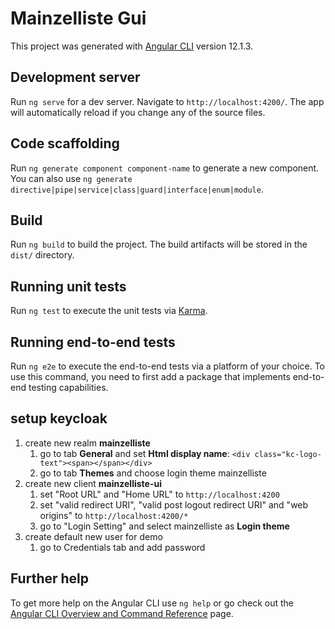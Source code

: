 # Mainzelliste Gui 

This project was generated with [Angular CLI](https://github.com/angular/angular-cli) version 12.1.3.

## Development server

Run `ng serve` for a dev server. Navigate to `http://localhost:4200/`. The app will automatically reload if you change any of the source files.

## Code scaffolding

Run `ng generate component component-name` to generate a new component. You can also use `ng generate directive|pipe|service|class|guard|interface|enum|module`.

## Build

Run `ng build` to build the project. The build artifacts will be stored in the `dist/` directory.

## Running unit tests

Run `ng test` to execute the unit tests via [Karma](https://karma-runner.github.io).

## Running end-to-end tests

Run `ng e2e` to execute the end-to-end tests via a platform of your choice. To use this command, you need to first add a package that implements end-to-end testing capabilities.

## setup keycloak
1. create new realm **mainzelliste**
   1. go to tab **General** and set **Html display name**: `<div class="kc-logo-text"><span></span></div>`
   2. go to tab **Themes** and choose login theme mainzelliste
2. create new client **mainzelliste-ui**
   1. set "Root URL" and "Home URL" to `http://localhost:4200`
   2. set "valid redirect URI", "valid post logout redirect URI" and "web origins" to `http://localhost:4200/*`
   3. go to "Login Setting" and select mainzelliste as **Login theme**
3. create default new user for demo
   1. go to Credentials tab and add password

## Further help

To get more help on the Angular CLI use `ng help` or go check out the [Angular CLI Overview and Command Reference](https://angular.io/cli) page.
